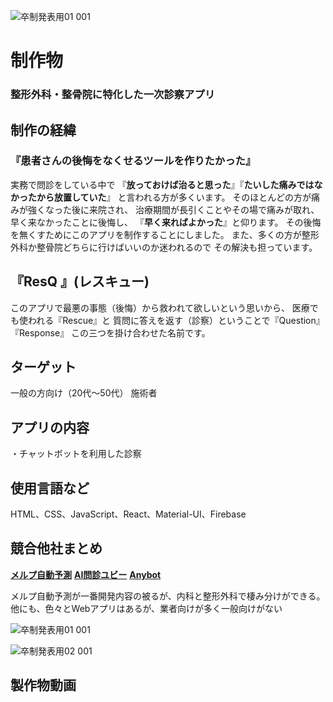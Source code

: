 
![卒制発表用01 001](https://user-images.githubusercontent.com/83205014/116044248-a9018680-a6ab-11eb-814c-926b7b55a441.jpeg)
# 制作物
### 整形外科・整骨院に特化した一次診察アプリ


## 制作の経緯
### 『患者さんの後悔をなくせるツールを作りたかった』

実務で問診をしている中で
『**放っておけば治ると思った**』『**たいした痛みではなかったから放置していた**』
と言われる方が多くいます。
そのほとんどの方が痛みが強くなった後に来院され、
治療期間が長引くことやその場で痛みが取れ、早く来なかったことに後悔し、
『**早く来ればよかった**』と仰ります。
その後悔を無くすためにこのアプリを制作することにしました。
また、多くの方が整形外科か整骨院どちらに行けばいいのか迷われるので
その解決も担っています。


## 『**ResQ** 』(レスキュー)
このアプリで最悪の事態（後悔）から救われて欲しいという思いから、
医療でも使われる『Rescue』と
質問に答えを返す（診察）ということで『Question』『Response』
この三つを掛け合わせた名前です。

## ターゲット
一般の方向け（20代～50代）
施術者

## アプリの内容
・チャットボットを利用した診察

## 使用言語など
HTML、CSS、JavaScript、React、Material-UI、Firebase

## 競合他社まとめ
**[メルプ自動予測](https://www.melp.life/)**
**[AI問診ユビー](https://intro.dr-ubie.com/)**
**[Anybot](https://anybot.me/#top)**

メルプ自動予測が一番開発内容の被るが、内科と整形外科で棲み分けができる。他にも、色々とWebアプリはあるが、業者向けが多く一般向けがない


![卒制発表用01 001](https://user-images.githubusercontent.com/83205014/116044220-a0a94b80-a6ab-11eb-8fd1-140607e62726.jpeg)

![卒制発表用02 001](https://user-images.githubusercontent.com/83205014/116044298-b61e7580-a6ab-11eb-85c2-bc758137b023.jpeg)


##  製作物動画
